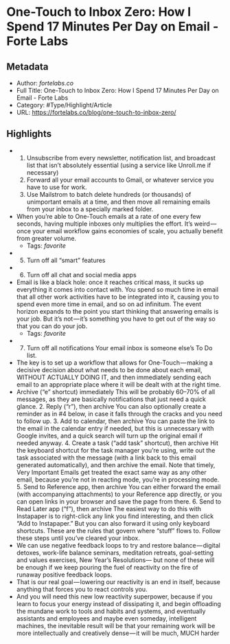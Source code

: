 # One-Touch to Inbox Zero: How I Spend 17 Minutes Per Day on Email - Forte Labs

## Metadata

* Author: *fortelabs.co*
* Full Title: One-Touch to Inbox Zero: How I Spend 17 Minutes Per Day on Email - Forte Labs
* Category: #Type/Highlight/Article
* URL: https://fortelabs.co/blog/one-touch-to-inbox-zero/

## Highlights

* 
  1. Unsubscribe from every newsletter, notification list, and broadcast list that isn’t absolutely essential (using a service like Unroll.me if necessary)
  1. Forward all your email accounts to Gmail, or whatever service you have to use for work.
  1. Use Mailstrom to batch delete hundreds (or thousands) of unimportant emails at a time, and then move all remaining emails from your inbox to a specially marked folder.
* When you’re able to One-Touch emails at a rate of one every few seconds, having multiple inboxes only multiplies the effort. It’s weird — once your email workflow gains economies of scale, you actually benefit from greater volume.
  * Tags: *favorite* 
* 
  5. Turn off all “smart” features
* 
  6. Turn off all chat and social media apps
* Email is like a black hole: once it reaches critical mass, it sucks up everything it comes into contact with. You spend so much time in email that all other work activities have to be integrated into it, causing you to spend even more time in email, and so on ad infinitum.
  The event horizon expands to the point you start thinking that answering emails is your job. But it’s not — it’s something you have to get out of the way so that you can do your job.
  * Tags: *favorite* 
* 
  7. Turn off all notifications
     Your email inbox is someone else’s To Do list.
* The key is to set up a workflow that allows for One-Touch — making a decisive decision about what needs to be done about each email, WITHOUT ACTUALLY DOING IT, and then immediately sending each email to an appropriate place where it will be dealt with at the right time.
* Archive (“e” shortcut) immediately
  This will be probably 60–70% of all messages, as they are basically notifications that just need a quick glance.
  2. Reply (“r”), then archive
  You can also optionally create a reminder as in #4 below, in case it falls through the cracks and you need to follow up.
  3. Add to calendar, then archive
  You can paste the link to the email in the calendar entry if needed, but this is unnecessary with Google invites, and a quick search will turn up the original email if needed anyway.
  4. Create a task (“add task” shortcut), then archive
  Hit the keyboard shortcut for the task manager you’re using, write out the task associated with the message (with a link back to this email generated automatically), and then archive the email.
  Note that timely, Very Important Emails get treated the exact same way as any other email, because you’re not in reacting mode, you’re in processing mode.
  5. Send to Reference app, then archive
  You can either forward the email (with accompanying attachments) to your Reference app directly, or you can open links in your browser and save the page from there.
  6. Send to Read Later app (“f”), then archive
  The easiest way to do this with Instapaper is to right-click any link you find interesting, and then click “Add to Instapaper.” But you can also forward it using only keyboard shortcuts.
  These are the rules that govern where “stuff” flows to. Follow these steps until you’ve cleared your inbox.
* We can use negative feedback loops to try and restore balance — digital detoxes, work-life balance seminars, meditation retreats, goal-setting and values exercises, New Year’s Resolutions— but none of these will be enough if we keep pouring the fuel of reactivity on the fire of runaway positive feedback loops.
* That is our real goal — lowering our reactivity is an end in itself, because anything that forces you to react controls you.
* And you will need this new low reactivity superpower, because if you learn to focus your energy instead of dissipating it, and begin offloading the mundane work to tools and habits and systems, and eventually assistants and employees and maybe even someday, intelligent machines, the inevitable result will be that your remaining work will be more intellectually and creatively dense — it will be much, MUCH harder

